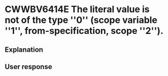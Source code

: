 # CWWBV6414E The literal value is not of the type ''0'' (scope variable ''1'', from-specification, scope ''2'').

## Explanation

## User response
